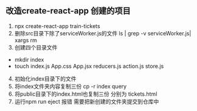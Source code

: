## 改造create-react-app 创建的项目
1. npx create-react-app train-tickets
2. 删除src目录下除了serviceWorker.js的文件 ls | grep -v serviceWorker.js| xargs rm
3. 创建四个目录文件 
+ mkdir index
+ touch index.js App.css App.jsx reducers.js action.js store.js

4. 初始化index目录下的文件
5. 将index文件夹内容复制三份 cp -r index query
6. 将public目录下的index.html也复制三份 分别为 tickets.html
7. 运行npm run eject 报错  需要把新创建的文件夹提交到仓库中